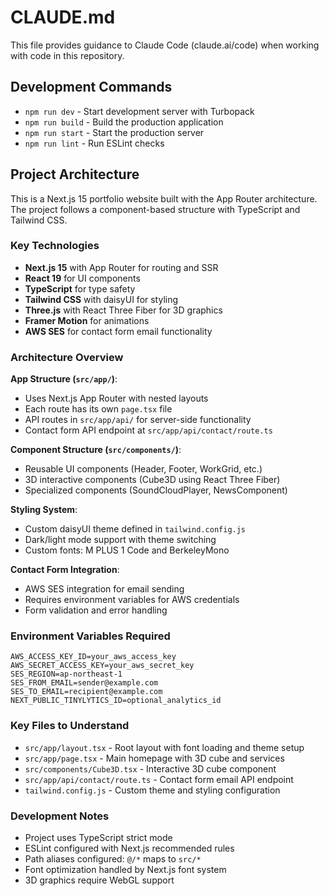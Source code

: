 # CLAUDE.md

This file provides guidance to Claude Code (claude.ai/code) when working with code in this repository.

## Development Commands

- `npm run dev` - Start development server with Turbopack
- `npm run build` - Build the production application
- `npm run start` - Start the production server
- `npm run lint` - Run ESLint checks

## Project Architecture

This is a Next.js 15 portfolio website built with the App Router architecture. The project follows a component-based structure with TypeScript and Tailwind CSS.

### Key Technologies
- **Next.js 15** with App Router for routing and SSR
- **React 19** for UI components
- **TypeScript** for type safety
- **Tailwind CSS** with daisyUI for styling
- **Three.js** with React Three Fiber for 3D graphics
- **Framer Motion** for animations
- **AWS SES** for contact form email functionality

### Architecture Overview

**App Structure (`src/app/`)**:
- Uses Next.js App Router with nested layouts
- Each route has its own `page.tsx` file
- API routes in `src/app/api/` for server-side functionality
- Contact form API endpoint at `src/app/api/contact/route.ts`

**Component Structure (`src/components/`)**:
- Reusable UI components (Header, Footer, WorkGrid, etc.)
- 3D interactive components (Cube3D using React Three Fiber)
- Specialized components (SoundCloudPlayer, NewsComponent)

**Styling System**:
- Custom daisyUI theme defined in `tailwind.config.js`
- Dark/light mode support with theme switching
- Custom fonts: M PLUS 1 Code and BerkeleyMono

**Contact Form Integration**:
- AWS SES integration for email sending
- Requires environment variables for AWS credentials
- Form validation and error handling

### Environment Variables Required

```
AWS_ACCESS_KEY_ID=your_aws_access_key
AWS_SECRET_ACCESS_KEY=your_aws_secret_key
SES_REGION=ap-northeast-1
SES_FROM_EMAIL=sender@example.com
SES_TO_EMAIL=recipient@example.com
NEXT_PUBLIC_TINYLYTICS_ID=optional_analytics_id
```

### Key Files to Understand

- `src/app/layout.tsx` - Root layout with font loading and theme setup
- `src/app/page.tsx` - Main homepage with 3D cube and services
- `src/components/Cube3D.tsx` - Interactive 3D cube component
- `src/app/api/contact/route.ts` - Contact form email API endpoint
- `tailwind.config.js` - Custom theme and styling configuration

### Development Notes

- Project uses TypeScript strict mode
- ESLint configured with Next.js recommended rules
- Path aliases configured: `@/*` maps to `src/*`
- Font optimization handled by Next.js font system
- 3D graphics require WebGL support
